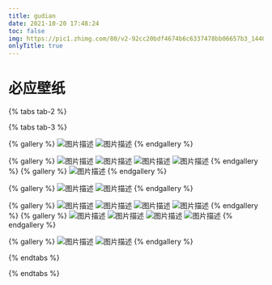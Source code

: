 ```yaml
---
title: gudian
date: 2021-10-20 17:48:24
toc: false
img: https://pic1.zhimg.com/80/v2-92cc20bdf4674b6c6337478bb06657b3_1440w.jpg?source=1940ef5c
onlyTitle: true
---
```


# 必应壁纸
{% tabs tab-2 %}
<!-- tab 2021 -->
{% tabs tab-3 %}
<!-- tab 08 -->
{% gallery %}
![图片描述](/gallery/bing/2021/08/20211022.jpg)
![图片描述](/gallery/bing/2021/08/20211023.jpg)
{% endgallery %}

{% gallery %}
![图片描述](/gallery/bing/2021/08/20211024.jpg)
![图片描述](/gallery/bing/2021/08/20211025.jpg)
![图片描述](/gallery/bing/2021/08/20211026.jpg)
![图片描述](/gallery/bing/2021/08/20211027.jpg)
{% endgallery %}
{% gallery %}
![图片描述](/gallery/bing/2021/08/20211028.jpg)
{% endgallery %}
<!-- endtab -->
<!-- tab 10-->

{% gallery %}
![图片描述](/gallery/bing/2021/10/20211022.jpg)
![图片描述](/gallery/bing/2021/10/20211023.jpg)
{% endgallery %}

{% gallery %}
![图片描述](/gallery/bing/2021/10/20211024.jpg)
![图片描述](/gallery/bing/2021/10/20211025.jpg)
![图片描述](/gallery/bing/2021/10/20211026.jpg)
![图片描述](/gallery/bing/2021/10/20211027.jpg)
{% endgallery %}
{% gallery %}
![图片描述](/gallery/bing/2021/10/20211028.jpg)
![图片描述](/gallery/bing/2021/10/20211029.jpg)
![图片描述](/gallery/bing/2021/10/20211030.jpg)
![图片描述](/gallery/bing/2021/10/20211031.jpg)
{% endgallery %}

<!-- endtab -->
<!-- tab 11 -->
{% gallery %}
![图片描述](/gallery/bing/2021/11/20211101.jpg)
![图片描述](/gallery/bing/2021/11/20211102.jpg)
{% endgallery %}
<!-- endtab -->
{% endtabs %}
<!-- endtab -->
<!-- tab 2022 -->

<!-- endtab -->
{% endtabs %}


